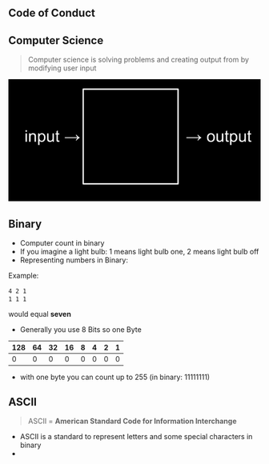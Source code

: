 
## Code of Conduct



## Computer Science

> Computer science is solving problems and
> creating output from by modifying user input


![](input-output.png)


## Binary

- Computer count in binary
- If you imagine a light bulb: 1 means light bulb one, 2 means light bulb off
- Representing numbers in Binary:

Example:
```
4 2 1 
1 1 1
```
would equal **seven**

- Generally you use 8 Bits so one Byte

| 128 | 64  | 32  | 16  | 8   | 4   | 2   | 1   |
| --- | --- | --- | --- | --- | --- | --- | --- |
| 0   | 0   | 0   | 0   | 0   | 0   | 0   | 0   |
- with one byte you can count up to 255 (in binary: 11111111)


## ASCII


> ASCII = **American Standard Code for Information Interchange**

- ASCII is a standard to represent letters and some special characters in binary
- 